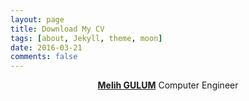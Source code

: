 ```yaml
---
layout: page
title: Download My CV
tags: [about, Jekyll, theme, moon]
date: 2016-03-21
comments: false
---
```

    
<center><a href="http://melihstp.github.io"><b>Melih GULUM</b></a> Computer Engineer </center>
<object data="" type="application/pdf" width="700px" height="700px">
    <embed src="http://yoursite.com/the.pdf">
        <p>This browser does not support PDFs. Please download the PDF to view it: <a href="http://yoursite.com/the.pdf">Download PDF</a>.</p>
    </embed>
</object>
